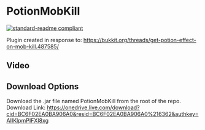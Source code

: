 # PotionMobKill

[![standard-readme compliant](https://img.shields.io/badge/readme%20style-standard-brightgreen.svg?style=flat-square)](https://github.com/RichardLitt/standard-readme)

Plugin created in response to: https://bukkit.org/threads/get-potion-effect-on-mob-kill.487585/

## Video

## Download Options
Download the .jar file named PotionMobKill from the root of the repo.
Download Link: https://onedrive.live.com/download?cid=BC6F02EA0BA906A0&resid=BC6F02EA0BA906A0%216362&authkey=AIIKlpmPIFXI8xg
